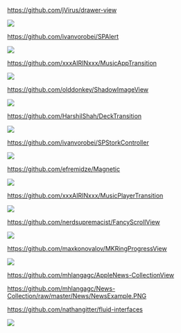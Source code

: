 https://github.com/jVirus/drawer-view

![](https://github.com/jVirus/drawer-view/raw/master/assets/drawer-view%20demo%2001.gif)

https://github.com/ivanvorobei/SPAlert

![](https://github.com/ivanvorobei/SPAlert/raw/master/Assets/Readme/Preview%20-%20Done.gif)

https://github.com/xxxAIRINxxx/MusicAppTransition

![](https://github.com/xxxAIRINxxx/MusicAppTransition/raw/master/capture.gif)

https://github.com/olddonkey/ShadowImageView

![](https://github.com/olddonkey/ShadowImageView/raw/master/Screenshots/NoOffset.png)

https://github.com/HarshilShah/DeckTransition

![](https://raw.githubusercontent.com/HarshilShah/DeckTransition/master/Resources/demo.gif)

https://github.com/ivanvorobei/SPStorkController

![](https://github.com/ivanvorobei/SPStorkController/raw/master/Resources/Preview.gif)

https://github.com/efremidze/Magnetic

![](https://camo.githubusercontent.com/2de2aeff2250be2c201222a307944178a1be02f9/68747470733a2f2f7468756d62732e6766796361742e636f6d2f52656c696576656448617264416d65726963616e7061696e74686f7273652d73697a655f726573747269637465642e676966)

https://github.com/xxxAIRINxxx/MusicPlayerTransition

![](https://github.com/xxxAIRINxxx/MusicPlayerTransition/raw/master/capture.gif)

https://github.com/nerdsupremacist/FancyScrollView

![](https://github.com/nerdsupremacist/FancyScrollView/raw/master/Demo/FancyScrollView.gif)

https://github.com/maxkonovalov/MKRingProgressView

![](https://github.com/maxkonovalov/MKRingProgressView/raw/master/MKRingProgressView.png)

https://github.com/mhlangagc/AppleNews-CollectionView

https://github.com/mhlangagc/News-Collection/raw/master/News/NewsExample.PNG

https://github.com/nathangitter/fluid-interfaces

![](https://github.com/nathangitter/fluid-interfaces/raw/master/Resources/repo-banner.png)
